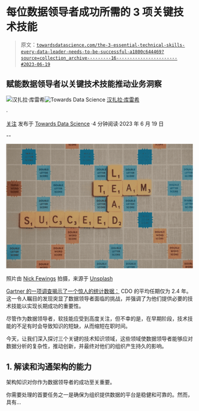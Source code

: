 # 每位数据领导者成功所需的 3 项关键技术技能

> 原文：[`towardsdatascience.com/the-3-essential-technical-skills-every-data-leader-needs-to-be-successful-a1800c644469?source=collection_archive---------16-----------------------#2023-06-19`](https://towardsdatascience.com/the-3-essential-technical-skills-every-data-leader-needs-to-be-successful-a1800c644469?source=collection_archive---------16-----------------------#2023-06-19)

## 赋能数据领导者以关键技术技能推动业务洞察

[](https://hanzalaqureshi.medium.com/?source=post_page-----a1800c644469--------------------------------)![汉扎拉·库雷希](https://hanzalaqureshi.medium.com/?source=post_page-----a1800c644469--------------------------------)[](https://towardsdatascience.com/?source=post_page-----a1800c644469--------------------------------)![Towards Data Science](https://towardsdatascience.com/?source=post_page-----a1800c644469--------------------------------) [汉扎拉·库雷希](https://hanzalaqureshi.medium.com/?source=post_page-----a1800c644469--------------------------------)

·

[关注](https://medium.com/m/signin?actionUrl=https%3A%2F%2Fmedium.com%2F_%2Fsubscribe%2Fuser%2F467270b83111&operation=register&redirect=https%3A%2F%2Ftowardsdatascience.com%2Fthe-3-essential-technical-skills-every-data-leader-needs-to-be-successful-a1800c644469&user=Hanzala+Qureshi&userId=467270b83111&source=post_page-467270b83111----a1800c644469---------------------post_header-----------) 发布于 [Towards Data Science](https://towardsdatascience.com/?source=post_page-----a1800c644469--------------------------------) ·4 分钟阅读·2023 年 6 月 19 日[](https://medium.com/m/signin?actionUrl=https%3A%2F%2Fmedium.com%2F_%2Fvote%2Ftowards-data-science%2Fa1800c644469&operation=register&redirect=https%3A%2F%2Ftowardsdatascience.com%2Fthe-3-essential-technical-skills-every-data-leader-needs-to-be-successful-a1800c644469&user=Hanzala+Qureshi&userId=467270b83111&source=-----a1800c644469---------------------clap_footer-----------)

--

[](https://medium.com/m/signin?actionUrl=https%3A%2F%2Fmedium.com%2F_%2Fbookmark%2Fp%2Fa1800c644469&operation=register&redirect=https%3A%2F%2Ftowardsdatascience.com%2Fthe-3-essential-technical-skills-every-data-leader-needs-to-be-successful-a1800c644469&source=-----a1800c644469---------------------bookmark_footer-----------)![](img/a0645d8a18fefbe5e441fb086e3c87f7.png)

照片由 [Nick Fewings](https://unsplash.com/@jannerboy62?utm_source=medium&utm_medium=referral) 拍摄，来源于 [Unsplash](https://unsplash.com/?utm_source=medium&utm_medium=referral)

[Gartner 的一项调查揭示了一个惊人的统计数据：](https://www.bloomberg.com/professional/blog/study-defines-cdo-reason-role-responsibilities-2017/) CDO 的平均任期仅为 2.4 年。这一令人瞩目的发现突显了数据领导者面临的挑战，并强调了为他们提供必要的技术技能以实现长期成功的重要性。

尽管作为数据领导者，软技能应受到高度关注，但不幸的是，在早期阶段，技术技能的不足有时会导致知识的短缺，从而缩短在职时间。

今天，让我们深入探讨三个关键的技术知识领域，这些领域使数据领导者能够应对数据分析的复杂性，推动创新，并最终对他们的组织产生持久的影响。

## 1\. 解读和沟通架构的能力

架构知识对你作为数据领导者的成功至关重要。

你需要处理的首要任务之一是确保为组织提供数据的平台是稳健和可靠的。然而，具有…
